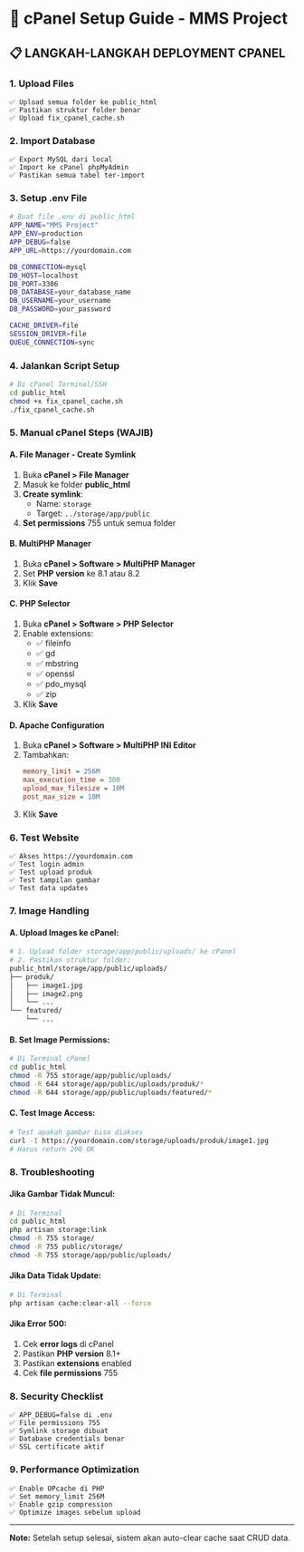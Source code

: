 # 🚀 cPanel Setup Guide - MMS Project

## 📋 LANGKAH-LANGKAH DEPLOYMENT CPANEL

### **1. Upload Files**
```
✅ Upload semua folder ke public_html
✅ Pastikan struktur folder benar
✅ Upload fix_cpanel_cache.sh
```

### **2. Import Database**
```
✅ Export MySQL dari local
✅ Import ke cPanel phpMyAdmin
✅ Pastikan semua tabel ter-import
```

### **3. Setup .env File**
```bash
# Buat file .env di public_html
APP_NAME="MMS Project"
APP_ENV=production
APP_DEBUG=false
APP_URL=https://yourdomain.com

DB_CONNECTION=mysql
DB_HOST=localhost
DB_PORT=3306
DB_DATABASE=your_database_name
DB_USERNAME=your_username
DB_PASSWORD=your_password

CACHE_DRIVER=file
SESSION_DRIVER=file
QUEUE_CONNECTION=sync
```

### **4. Jalankan Script Setup**
```bash
# Di cPanel Terminal/SSH
cd public_html
chmod +x fix_cpanel_cache.sh
./fix_cpanel_cache.sh
```

### **5. Manual cPanel Steps (WAJIB)**

#### **A. File Manager - Create Symlink**
1. Buka **cPanel > File Manager**
2. Masuk ke folder **public_html**
3. **Create symlink**:
   - Name: `storage`
   - Target: `../storage/app/public`
4. **Set permissions** 755 untuk semua folder

#### **B. MultiPHP Manager**
1. Buka **cPanel > Software > MultiPHP Manager**
2. Set **PHP version** ke 8.1 atau 8.2
3. Klik **Save**

#### **C. PHP Selector**
1. Buka **cPanel > Software > PHP Selector**
2. Enable extensions:
   - ✅ fileinfo
   - ✅ gd
   - ✅ mbstring
   - ✅ openssl
   - ✅ pdo_mysql
   - ✅ zip
3. Klik **Save**

#### **D. Apache Configuration**
1. Buka **cPanel > Software > MultiPHP INI Editor**
2. Tambahkan:
   ```ini
   memory_limit = 256M
   max_execution_time = 300
   upload_max_filesize = 10M
   post_max_size = 10M
   ```
3. Klik **Save**

### **6. Test Website**
```
✅ Akses https://yourdomain.com
✅ Test login admin
✅ Test upload produk
✅ Test tampilan gambar
✅ Test data updates
```

### **7. Image Handling**

#### **A. Upload Images ke cPanel:**
```bash
# 1. Upload folder storage/app/public/uploads/ ke cPanel
# 2. Pastikan struktur folder:
public_html/storage/app/public/uploads/
├── produk/
│   ├── image1.jpg
│   ├── image2.png
│   └── ...
└── featured/
    └── ...
```

#### **B. Set Image Permissions:**
```bash
# Di Terminal cPanel
cd public_html
chmod -R 755 storage/app/public/uploads/
chmod -R 644 storage/app/public/uploads/produk/*
chmod -R 644 storage/app/public/uploads/featured/*
```

#### **C. Test Image Access:**
```bash
# Test apakah gambar bisa diakses
curl -I https://yourdomain.com/storage/uploads/produk/image1.jpg
# Harus return 200 OK
```

### **8. Troubleshooting**

#### **Jika Gambar Tidak Muncul:**
```bash
# Di Terminal
cd public_html
php artisan storage:link
chmod -R 755 storage/
chmod -R 755 public/storage/
chmod -R 755 storage/app/public/uploads/
```

#### **Jika Data Tidak Update:**
```bash
# Di Terminal
php artisan cache:clear-all --force
```

#### **Jika Error 500:**
1. Cek **error logs** di cPanel
2. Pastikan **PHP version** 8.1+
3. Pastikan **extensions** enabled
4. Cek **file permissions** 755

### **8. Security Checklist**
```
✅ APP_DEBUG=false di .env
✅ File permissions 755
✅ Symlink storage dibuat
✅ Database credentials benar
✅ SSL certificate aktif
```

### **9. Performance Optimization**
```
✅ Enable OPcache di PHP
✅ Set memory_limit 256M
✅ Enable gzip compression
✅ Optimize images sebelum upload
```

---
**Note:** Setelah setup selesai, sistem akan auto-clear cache saat CRUD data.
